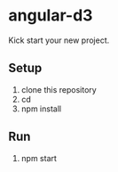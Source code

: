 # angular-d3

Kick start your new project.

## Setup

1. clone this repository
2. cd <directory>
3. npm install

## Run

1. npm start
